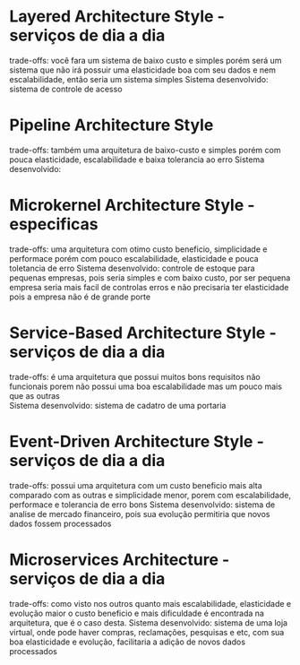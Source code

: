 # Layered Architecture Style - serviços de dia a dia
trade-offs: você fara um  sistema de baixo custo e simples porém será um sistema que não irá possuir uma elasticidade boa com seu dados e nem escalabilidade, então seria um sistema simples
Sistema desenvolvido: sistema de controle de acesso

# Pipeline Architecture Style 
trade-offs: também uma arquitetura de baixo-custo e simples porém com pouca elasticidade, escalabilidade e baixa tolerancia ao erro
Sistema desenvolvido: 

# Microkernel Architecture Style - especificas
trade-offs: uma arquitetura com otimo custo beneficio, simplicidade e performace porém com pouco escalabilidade, elasticidade e pouca toletancia de erro
Sistema desenvolvido: controle de estoque para pequenas empresas, pois seria simples e com baixo custo, por ser pequena empresa seria mais facil de controlas erros e não precisaria ter elasticidade pois a empresa não é de grande porte

# Service-Based Architecture Style - serviços de dia a dia
trade-offs: é uma arquitetura que possui muitos bons requisitos não funcionais porem não possui uma boa escalabilidade mas um pouco mais que as outras  
Sistema desenvolvido: sistema de cadatro de uma portaria 

# Event-Driven Architecture Style - serviços de dia a dia
trade-offs: possui uma arquitetura com um custo beneficio mais alta comparado com as outras e simplicidade menor, porem com escalabilidade, performace e tolerancia de erro bons
Sistema desenvolvido: sistema de analise de mercado financeiro, pois sua evolução permitiria que novos dados fossem processados

# Microservices Architecture - serviços de dia a dia
trade-offs: como visto nos outros quanto mais escalabilidade, elasticidade e evolução maior o custo beneficio e mais dificuldade é encontrada  na arquitetura, que é o caso desta.
Sistema desenvolvido: sistema de uma loja virtual, onde pode haver compras, reclamações, pesquisas e etc, com sua boa elasticidade e evolução, facilitaria a adição de novos dados processados
